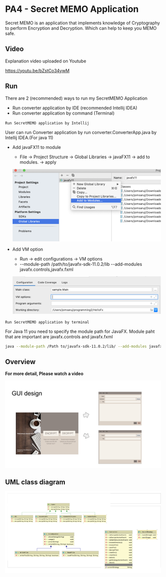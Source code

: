 # PA4 - Secret MEMO Application

Secret MEMO is an application that implements knowledge of Cryptography to perform Encryption and Decryption. Which can help to keep you MEMO safe.

## Video 
Explanation video uploaded on Youtube

https://youtu.be/bZstCo34ywM

## Run

There are 2 (recommended) ways to run my SecretMEMO Application
* Run converter application by IDE (recommended Intellij IDEA)
* Run converter application by command (Terminal)

`Run SecretMEMO application by Intellij`

User can run Converter application by run converter.ConverterApp.java by Intellij IDEA.(For java 11)

* Add javaFX11 to module
    - File -> Project Structure -> Global Libraries -> javaFX11 -> add to modules. -> apply

    ![](README_Image/addtoModule.png)

* Add VM option
    - Run -> edit configurations -> VM options
    - --module-path /path/to/javafx-sdk-11.0.2/lib --add-modules javafx.controls,javafx.fxml

    ![](README_Image/VmOption.png)



`Run SecretMEMO application by terminal`

For Java 11 you need to specify the module path for JavaFX. Module paht that are important are javafx.controls and javafx.fxml

```bash
java --module-path /Path to/javafx-sdk-11.0.2/lib/ --add-modules javafx.controls,javafx.fxml  -jar SecretMEMO.jar
```

## Overview

**For more detail, Please watch a video**

![](README_Image/GUI.png)

## UML class diagram

![](README_Image/uml.png)













